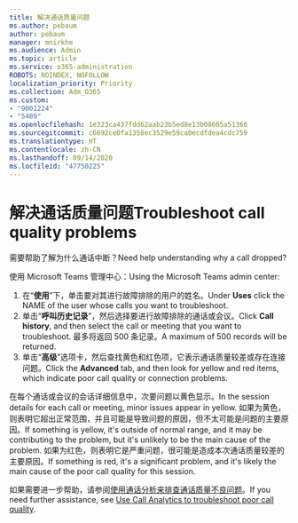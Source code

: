 ```yaml
---
title: 解决通话质量问题
ms.author: pebaum
author: pebaum
manager: mnirkhe
ms.audience: Admin
ms.topic: article
ms.service: o365-administration
ROBOTS: NOINDEX, NOFOLLOW
localization_priority: Priority
ms.collection: Adm_O365
ms.custom:
- "9001224"
- "5489"
ms.openlocfilehash: 1e323ca437fdd62aab23b5ed8e13b08605a51366
ms.sourcegitcommit: c6692ce0fa1358ec3529e59ca0ecdfdea4cdc759
ms.translationtype: HT
ms.contentlocale: zh-CN
ms.lasthandoff: 09/14/2020
ms.locfileid: "47750225"
---
```

# <a name="troubleshoot-call-quality-problems"></a><span data-ttu-id="9168e-102">解决通话质量问题</span><span class="sxs-lookup"><span data-stu-id="9168e-102">Troubleshoot call quality problems</span></span>

<span data-ttu-id="9168e-103">需要帮助了解为什么通话中断？</span><span class="sxs-lookup"><span data-stu-id="9168e-103">Need help understanding why a call dropped?</span></span>

<span data-ttu-id="9168e-104">使用 Microsoft Teams 管理中心：</span><span class="sxs-lookup"><span data-stu-id="9168e-104">Using the Microsoft Teams admin center:</span></span>

1. <span data-ttu-id="9168e-105">在“**使用**”下，单击要对其进行故障排除的用户的姓名。</span><span class="sxs-lookup"><span data-stu-id="9168e-105">Under **Uses** click the NAME of the user whose calls you want to troubleshoot.</span></span>
2. <span data-ttu-id="9168e-106">单击“**呼叫历史记录**”，然后选择要进行故障排除的通话或会议。</span><span class="sxs-lookup"><span data-stu-id="9168e-106">Click **Call history**, and then select the call or meeting that you want to troubleshoot.</span></span> <span data-ttu-id="9168e-107">最多将返回 500 条记录。</span><span class="sxs-lookup"><span data-stu-id="9168e-107">A maximum of 500 records will be returned.</span></span>
3. <span data-ttu-id="9168e-108">单击“**高级**”选项卡，然后查找黄色和红色项，它表示通话质量较差或存在连接问题。</span><span class="sxs-lookup"><span data-stu-id="9168e-108">Click the **Advanced** tab, and then look for yellow and red items, which indicate poor call quality or connection problems.</span></span>

<span data-ttu-id="9168e-109">在每个通话或会议的会话详细信息中，次要问题以黄色显示。</span><span class="sxs-lookup"><span data-stu-id="9168e-109">In the session details for each call or meeting, minor issues appear in yellow.</span></span> <span data-ttu-id="9168e-110">如果为黄色，则表明它超出正常范围，并且可能是导致问题的原因，但不太可能是问题的主要原因。</span><span class="sxs-lookup"><span data-stu-id="9168e-110">If something is yellow, it's outside of normal range, and it may be contributing to the problem, but it's unlikely to be the main cause of the problem.</span></span> <span data-ttu-id="9168e-111">如果为红色，则表明它是严重问题，很可能是造成本次通话质量较差的主要原因。</span><span class="sxs-lookup"><span data-stu-id="9168e-111">If something is red, it's a significant problem, and it's likely the main cause of the poor call quality for this session.</span></span>

<span data-ttu-id="9168e-112">如果需要进一步帮助，请参阅[使用通话分析来排查通话质量不良问题](https://docs.microsoft.com/microsoftteams/use-call-analytics-to-troubleshoot-poor-call-quality#troubleshoot-call-quality-problems-using-call-analytics)。</span><span class="sxs-lookup"><span data-stu-id="9168e-112">If you need further assistance, see [Use Call Analytics to troubleshoot poor call quality](https://docs.microsoft.com/microsoftteams/use-call-analytics-to-troubleshoot-poor-call-quality#troubleshoot-call-quality-problems-using-call-analytics).</span></span>
